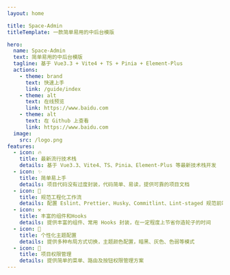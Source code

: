 ```yaml
---
layout: home

title: Space-Admin
titleTemplate: 一款简单易用的中后台模版

hero:
  name: Space-Admin
  text: 简单易用的中后台模版
  tagline: 基于 Vue3.3 + Vite4 + TS + Pinia + Element-Plus
  actions:
    - theme: brand
      text: 快速上手
      link: /guide/index
    - theme: alt
      text: 在线预览
      link: https://www.baidu.com
    - theme: alt
      text: 在 Github 上查看
      link: https://www.baidu.com
  image:
    src: /logo.png
features:
  - icon: 🔥
    title: 最新流行技术栈
    details: 基于 Vue3.3、Vite4、TS、Pinia、Element-Plus 等最新技术栈开发
  - icon: ✨
    title: 简单易上手
    details: 项目代码没有过度封装，代码简单、易读，提供可靠的项目文档
  - icon: 🚀
    title: 规范工程化工作流
    details: 配置 Eslint、Prettier、Husky、Commitlint、Lint-staged 规范前端工程代码规范
  - icon: ⚒
    title: 丰富的组件和Hooks
    details: 提供丰富的组件、常用 Hooks 封装，在一定程度上节省你造轮子的时间
  - icon: 🎨
    title: 个性化主题配置
    details: 提供多种布局方式切换，主题颜色配置，暗黑、灰色、色弱等模式
  - icon: 🔐
    title: 项目权限管理
    details: 提供简单的菜单、路由及按钮权限管理方案
---
```

